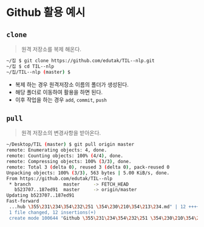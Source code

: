 # Github 활용 예시

## `clone`

> 원격 저장소를 복제 해온다.

```bash
~/집 $ git clone https://github.com/edutak/TIL--nlp.git
~/집 $ cd TIL--nlp
~/집/TIL--nlp (master) $
```

* 복제 하는 경우 원격저장소 이름의 폴더가 생성된다.
* 해당 폴더로 이동하여 활용을 하면 된다.
* 이후 작업을 하는 경우 `add`, `commit`, `push`

## `pull` 

> 원격 저장소의 변경사항을 받아온다.

```bash
~/Desktop/TIL (master) $ git pull origin master
remote: Enumerating objects: 4, done.
remote: Counting objects: 100% (4/4), done.
remote: Compressing objects: 100% (3/3), done.
remote: Total 3 (delta 0), reused 3 (delta 0), pack-reused 0
Unpacking objects: 100% (3/3), 563 bytes | 5.00 KiB/s, done.
From https://github.com/edutak/TIL--nlp
 * branch            master     -> FETCH_HEAD
   b523707..187ed91  master     -> origin/master
Updating b523707..187ed91
Fast-forward
 ...hub \355\231\234\354\232\251 \354\230\210\354\213\234.md" | 12 ++++++++++++
 1 file changed, 12 insertions(+)
 create mode 100644 "Github \355\231\234\354\232\251 \354\230\210\354\213\234.md"

```

